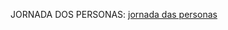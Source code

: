 JORNADA DOS PERSONAS: 
[jornada das personas](https://fatecspgov-my.sharepoint.com/:w:/r/personal/matheus_zanetti01_fatec_sp_gov_br/Documents/Arquivos%20de%20Chat%20do%20Microsoft%20Teams/Jornada%20Do%20Usu%C3%A1rio.docx?d=wb6ce99950d70413cb52b5bf7d8a9501a&csf=1&web=1&e=cT8d1L)
